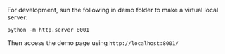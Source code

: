 For development, sun the following in demo folder to make a virtual local server:
```
python -m http.server 8001
```

Then access the demo page using `http://localhost:8001/`